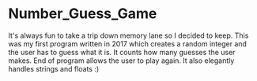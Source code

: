 # Number_Guess_Game
It's always fun to take a trip down memory lane so I decided to keep. This was my first program written in 2017 which creates a random integer and the user has to guess what it is.
It counts how many guesses the user makes.
End of program allows the user to play again.
It also elegantly handles strings and floats :)


